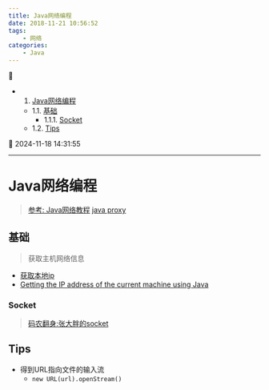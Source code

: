 ```yaml
---
title: Java网络编程
date: 2018-11-21 10:56:52
tags: 
    - 网络
categories: 
    - Java
---
```


💠

- 1. [Java网络编程](#java网络编程)
    - 1.1. [基础](#基础)
        - 1.1.1. [Socket](#socket)
    - 1.2. [Tips](#tips)

💠 2024-11-18 14:31:55
****************************************
# Java网络编程

> [参考: Java网络教程](http://ifeve.com/java-network/)
> [java proxy](https://docs.oracle.com/javase/8/docs/technotes/guides/net/proxies.html)

## 基础
> 获取主机网络信息

- [获取本地ip](https://github.com/looly/hutool/issues/428)  
- [Getting the IP address of the current machine using Java](http://stackoverflow.com/questions/9481865/getting-the-ip-address-of-the-current-machine-using-java)  

### Socket
> [码农翻身:张大胖的socket ](https://mp.weixin.qq.com/s?__biz=MzAxOTc0NzExNg==&mid=2665513387&idx=1&sn=99665948d0b968cf15c5e7a01ffe166c&chksm=80d679e8b7a1f0febad077b57e8ad73bfb4b08de74814c45e1b1bd61ab4017b5041942403afb&scene=21#wechat_redirect)


## Tips

- 得到URL指向文件的输入流
    - `new URL(url).openStream()`

